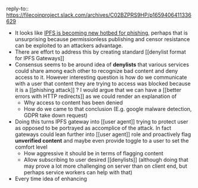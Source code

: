 reply-to:: https://filecoinproject.slack.com/archives/C02BZPRS9HP/p1659406411336629

- It looks like [IPFS is becoming new hotbed for phishing](https://www.trustwave.com/en-us/resources/blogs/spiderlabs-blog/ipfs-the-new-hotbed-of-phishing/), perhaps that is unsurprising because permissionless publishing and censor resistance can be exploited to an attackers advantage.
- There are effort to address this by creating standard [[denylist format for IPFS Gateways]]
- Consensus seems to be around idea of **denylists** that various services could share among each other to recognize bad content and deny access to it. However interesting question is how do we communicate with a user that content they are trying to access was blocked because it is a [[phishing attack]] ? I would argue that we can have a [[better errors with HTTP redirects]] as we could render an explanation of
	- Why access to content has been denied
	- How do we came to that conclusion (E.g. google malware detection, GDPR take down request)
- Doing this turns IPFS gateway into [[user agent]] trying to protect user as opposed to be portrayed as accomplice of the attack. In fact gateways could lean further into [[user agent]] role and proactively flag **unverified content** and maybe even provide toggle to a user to set the comfort level
	- How aggressive it should be in terms of flagging content
	- Allow subscribing to user desired [[denylists]] (although doing that may prove a lot more challenging on server than on client end, but perhaps service workers can help with that)
- Every time idea of enhancing